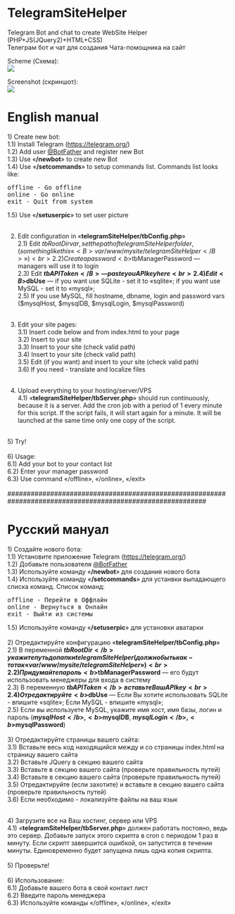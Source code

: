 # TelegramSiteHelper
Telegram Bot and chat to create WebSite Helper (PHP+JS(JQuery2)+HTML+CSS)<br>
Телеграм бот и чат для создания Чата-помощника на сайт<br>

Scheme (Схема):<br>
<img src="https://habrastorage.org/files/5fa/cc9/048/5facc9048483406ab0eba3820cce44fa.png"><br>

Screenshot (скриншот):<br>
<img src="https://habrastorage.org/files/cbf/50e/458/cbf50e45825a48ce92b8eac34ba7d875.png"><br>

<h1>English manual</h1>
1) Create new bot:<br>
	1.1) Install Telegram (<a href="https://telegram.org">https://telegram.org/</a>)<br>
	1.2) Add user <a href="http://telegram.me/botfather">@BotFather</a> and register new Bot<br>
	1.3) Use «<B>/newbot</B>» to create new Bot<br>
	1.4) Use «<B>/setcommands</B>» to setup commands list. Commands list looks like:<br>
<pre>
offline - Go offline
online - Go online
exit - Quit from system
</pre>

1.5) Use «<B>/setuserpic</B>» to set user picture<br>
<br>

2) Edit configuration in «<B>telegramSiteHelper/tbConfig.php</B>»<br>
	2.1) Edit $tbRootDir var, set the path of telegramSiteHelper folder,(something like this «<B>var/www/mysite/telegramSiteHelper</B>»)<br>
	2.2) Create a password <b>$tbManagerPassword</b> — managers will use it to login<br>
	2.3) Edit <B>$tbAPIToken</B> — paste you API key here<br>
	2.4) Edit <B>$dbUse</B> — if you want use SQLite - set it to «sqlite»; if you want use MySQL - set it to «mysql»; <br>
	2.5) If you use MySQL, fill hostname, dbname, login and password vars ($mysqlHost, $mysqlDB, $mysqlLogin, $mysqlPassword)<br>
	<br>
3) Edit your site pages:<br>
	3.1) Insert code below <!--- CHAT START -!--> and <!--- CHAT ENDS -!--> from index.html to your page<br>
	3.2) Insert <script src="http://ajax.googleapis.com/ajax/libs/jquery/2.1.0/jquery.min.js"></script> to your site <head><br>
	3.3) Insert <script type="text/javascript" src="iscroll.js"></script> to your site <head> (check valid path)<br>
	3.4) Insert <script type="text/javascript" src="chat.js"></script> to your site <head> (check valid path)<br>
	3.5) Edit (if you want) and insert <link rel="stylesheet" type="text/css" href="chat.css"> to your site <head> (check valid path)<br>
	3.6) If you need - translate and localize files <br>
	<br>
	
4) Upload everything to your hosting/server/VPS<br>
4.1) «<B>telegramSiteHelper/tbServer.php</B>» should run continuously, because it is a server. Add the cron job with a period of 1 every minute for this script. If the script fails, it will start again for a minute. It will be launched at the same time only one copy of the script.<br>
<br>
5) Try!<br>
<br>
6) Usage:<br>
	6.1) Add your bot to your contact list<br>
	6.2) Enter your manager password<br>
	6.3) Use command «/offline», «/online», «/exit»<br>


<br>
###########################################################################################################
<br>

<h1>Русский мануал</h1>
1) Создайте нового бота:<br>
	1.1) Установите приложение Telegram (<a href="https://telegram.org">https://telegram.org/</a>)<br>
	1.2) Добавьте пользователя <a href="http://telegram.me/botfather">@BotFather</a> <br>
	1.3) Используйте команду «<b>/newbot</b>» для создания нового бота<br>
	1.4) Используйте команду «<b>/setcommands</b>» для устанвки выпадающего списка команд. Список команд:<br>
<pre>
offline - Перейти в Оффлайн
online - Вернуться в Онлайн
exit - Выйти из системы
</pre>

1.5) Используйте команду «<b>/setuserpic</b>» для установки аватарки<br>
<br>
2) Отредактируйте конфигурацию «<B>telegramSiteHelper/tbConfig.php</B>»<br>
	2.1) В переменной <b>$tbRootDir</b> укажите путь до папки telegramSiteHelper (должно быть как-то так «var/www/mysite/telegramSiteHelper»)<br>
	2.2) Придумайте пароль <b>$tbManagerPassword</b> — его будут использовать менеджеры для входа в систему<br>
	2.3) В переменную <b>$tbAPIToken</b> вставьте Ваш API key<br>
	2.4) Отредактируйте <b>$dbUse</b> — Если Вы хотите использовать SQLite - впишите «sqlite»; Если MySQL - впишите «mysql»; <br>
	2.5) Если вы используете MySQL, укажите имя хост, имя базы, логин и пароль (<b>$mysqlHost</b>, <b>$mysqlDB</b>, <b>$mysqlLogin</b>, <b>$mysqlPassword</b>)<br>
	<br>
3) Отредактируйте страницы вашего сайта:<br>
	3.1) Вставьте весь код находящийся между <!--- CHAT START -!--> и <!--- CHAT ENDS -!--> со страницы index.html на страницу вашего сайта<br>
	3.2) Вставьте JQuery <script src="http://ajax.googleapis.com/ajax/libs/jquery/2.1.0/jquery.min.js"></script> в секцию <head> вашего сайта<br>
	3.3) Вставьте <script type="text/javascript" src="iscroll.js"></script> в секцию <head> вашего сайта (проверьте правильность путей)<br>
	3.4) Вставьте <script type="text/javascript" src="chat.js"></script> в секцию <head> вашего сайта (проверьте правильность путей)<br>
	3.5) Отредактируйте (если захотите) и вставьте <link rel="stylesheet" type="text/css" href="chat.css"> в секцию <head> вашего сайта (проверьте правильность путей)<br>
	3.6) Если необходимо - локализуйте файлы на ваш язык<br>
	
<br>	
4) Загрузите все на Ваш хостинг, сервер или VPS<br>
4.1) «<B>telegramSiteHelper/tbServer.php</B>» должен работать постояно, ведь это сервер. Добавьте запуск этого скрипта в cron с периодом 1 раз в минуту. Если скрипт завершится ошибкой, он запустится в течении минуты. Единовременно будет запущена лишь одна копия скрипта. <br>
<br>
5) Проверьте!<br>
<br>
6) Использование:<br>
	6.1) Добавьте вашего бота в свой контакт лист<br>
	6.2) Введите пароль менеджера<br>
	6.3) Используйте команды «/offline», «/online», «/exit»<br>
	
	
	
